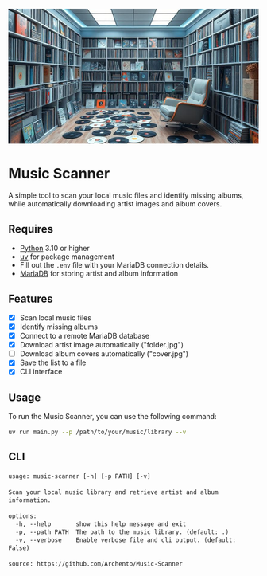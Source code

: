 ![banner](https://github.com/Archento/Music-Scanner/blob/main/banner.jpg)

# Music Scanner

A simple tool to scan your local music files and identify missing albums, while automatically downloading artist images and album covers.

## Requires

- [Python](https://www.python.org) 3.10 or higher
- [uv](https://github.com/astral-sh/uv) for package management
- Fill out the `.env` file with your MariaDB connection details.
- [MariaDB](https://mariadb.com) for storing artist and album information

## Features

- [x] Scan local music files
- [x] Identify missing albums
- [x] Connect to a remote MariaDB database
- [x] Download artist image automatically ("folder.jpg")
- [ ] Download album covers automatically ("cover.jpg")
- [x] Save the list to a file
- [x] CLI interface

## Usage

To run the Music Scanner, you can use the following command:

```bash
uv run main.py --p /path/to/your/music/library --v
```

## CLI

```
usage: music-scanner [-h] [-p PATH] [-v]

Scan your local music library and retrieve artist and album information.

options:
  -h, --help       show this help message and exit
  -p, --path PATH  The path to the music library. (default: .)
  -v, --verbose    Enable verbose file and cli output. (default: False)

source: https://github.com/Archento/Music-Scanner
```
